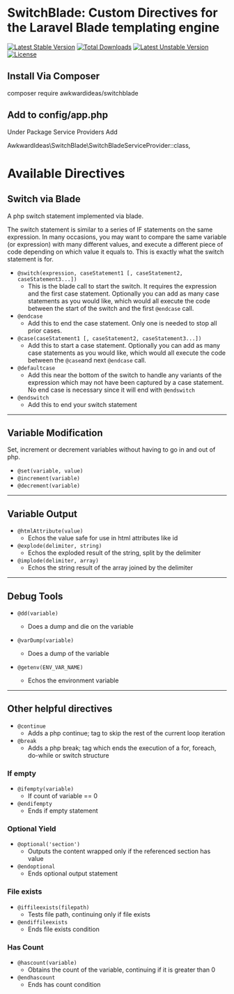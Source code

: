 # SwitchBlade: Custom Directives for the Laravel Blade templating engine

[![Latest Stable Version](https://poser.pugx.org/awkwardideas/switchblade/v/stable)](https://packagist.org/packages/awkwardideas/switchblade)
[![Total Downloads](https://poser.pugx.org/awkwardideas/switchblade/downloads)](https://packagist.org/packages/awkwardideas/switchblade)
[![Latest Unstable Version](https://poser.pugx.org/switchblade/eloquentcomposite/v/unstable)](https://packagist.org/packages/awkwardideas/switchblade)
[![License](https://poser.pugx.org/awkwardideas/switchblade/license)](https://packagist.org/packages/awkwardideas/switchblade)

## Install Via Composer

composer require awkwardideas/switchblade

## Add to config/app.php

Under Package Service Providers Add

AwkwardIdeas\SwitchBlade\SwitchBladeServiceProvider::class,


# Available Directives

## Switch via Blade
A php switch statement implemented via blade. 

The switch statement is similar to a series of IF statements on the same expression. In many occasions, you may want to compare the same variable (or expression) with many different values, and execute a different piece of code depending on which value it equals to. This is exactly what the switch statement is for.

* ```@switch(expression, caseStatement1 [, caseStatement2, caseStatement3...])```
  * This is the blade call to start the switch. It requires the expression and the first case statement. Optionally you can add as many case statements as you would like, which would all execute the code between the start of the switch and the first ```@endcase``` call.
* ```@endcase```
  * Add this to end the case statement.  Only one is needed to stop all prior cases.
* ```@case(caseStatement1 [, caseStatement2, caseStatement3...])```
  * Add this to start a case statement. Optionally you can add as many case statements as you would like, which would all execute the code between the ```@case```and next ```@endcase``` call.
* ```@defaultcase```
  * Add this near the bottom of the switch to handle any variants of the expression which may not have been captured by a case statement. No end case is necessary since it will end with ```@endswitch``` 
* ```@endswitch```
  * Add this to end your switch statement
  
---

## Variable Modification
Set, increment or decrement variables without having to go in and out of php.
* ```@set(variable, value)```
* ```@increment(variable)```
* ```@decrement(variable)```

---

## Variable Output
* ```@htmlAttribute(value)```
  * Echos the value safe for use in html attributes like id
* ```@explode(delimiter, string)```
  * Echos the exploded result of the string, split by the delimiter
* ```@implode(delimiter, array)```
  * Echos the string result of the array joined by the delimiter

---

## Debug Tools
* ```@dd(variable)```
  * Does a dump and die on the variable
* ```@varDump(variable)```
  * Does a dump of the variable

* ```@getenv(ENV_VAR_NAME)```
  * Echos the environment variable

---

## Other helpful directives
* ```@continue```
  * Adds a php continue; tag to skip the rest of the current loop iteration
* ```@break```
  * Adds a php break; tag which ends the execution of a for, foreach, do-while or switch structure
  
  
### If empty  
* ```@ifempty(variable)```
  * If count of variable == 0
* ```@endifempty```
  * Ends if empty statement

### Optional Yield
* ```@optional('section')```
  * Outputs the content wrapped only if the referenced section has value
* ```@endoptional```
  * Ends optional output statement
  
### File exists
* ```@iffileexists(filepath)```
  * Tests file path, continuing only if file exists
* ```@endiffileexists```
  * Ends file exists condition


### Has Count
* ```@hascount(variable)```
  * Obtains the count of the variable, continuing if it is greater than 0
* ```@endhascount```
  * Ends has count condition